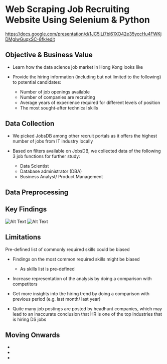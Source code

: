 # Web Scraping Job Recruiting Website Using Selenium & Python

https://docs.google.com/presentation/d/1JC5lLi7bl61XO42e35yccHu4FWKjDMgIwGuqxSC-8fk/edit


## Objective & Business Value

* Learn how the data science job market in Hong Kong looks like

* Provide the hiring information (including but not limited to the following) to potential candidates:
  * Number of job openings available
  * Number of companies are recruiting
  * Average years of experience required for different levels of position
  * The most sought-after technical skills 


## Data Collection

* We picked JobsDB among other recruit portals as it offers the highest number of jobs from IT industry locally

* Based on filters available on JobsDB, we collected data of the following 3 job functions for further study:
  * Data Scientist
  * Database administrator (DBA)
  * Business Analyst/ Product Management



## Data Preprocessing


## Key Findings
![Alt Text]()
![Alt Text]()


## Limitations

Pre-defined list of commonly required skills could be biased
* Findings on the most common required skills might be biased
  * As skills list is pre-defined
* Increase representation of the analysis by doing a comparison with competitors
  
* Get more insights into the hiring trend by doing a comparison with previous period (e.g. last month/ last year)

* Quite many job postings are posted by headhunt companies, which may lead to an inaccurate conclusion that HR is one of the top industries that is hiring DS jobs


## Moving Onwards

* 
* 
* 
